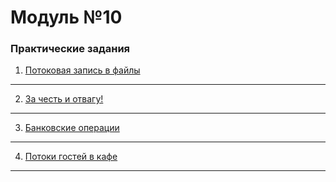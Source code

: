 # Модуль №10
### Практические задания

1) [Потоковая запись в файлы](module_10_1.py)
___
2) [За честь и отвагу!](module_10_2.py)
___
3) [Банковские операции](module_10_3.py)
___
4) [Потоки гостей в кафе](module_10_4.py)
___